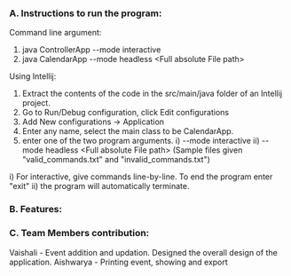### A. Instructions to run the program:

Command line argument:
1) java ControllerApp --mode interactive
2) java CalendarApp --mode headless \<Full absolute File path\>

Using Intellij:
1) Extract the contents of the code in the src/main/java folder of an Intellij project.
2) Go to Run/Debug configuration, click Edit configurations
3) Add New configurations -> Application
4) Enter any name, select the main class to be CalendarApp.
5) enter one of the two program arguments.
       i) --mode interactive
       ii) --mode headless \<Full absolute File path\> (Sample files given "valid_commands.txt" and "invalid_commands.txt")

i) For interactive, give commands line-by-line. To end the program enter "exit"
ii) the program will automatically terminate.

### B. Features:

### C. Team Members contribution:
Vaishali - Event addition and updation. Designed the overall design of the application.
Aishwarya - Printing event, showing and export 

